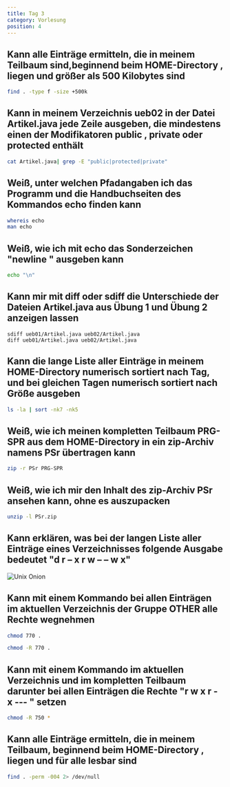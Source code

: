 ```yaml
---
title: Tag 3
category: Vorlesung
position: 4
---
```

## Kann alle Einträge ermitteln, die in meinem Teilbaum sind,beginnend beim HOME-Directory , liegen und größer als 500 Kilobytes sind

```bash
find . -type f -size +500k
```

## Kann in meinem Verzeichnis ueb02 in der Datei Artikel.java jede Zeile ausgeben, die mindestens einen der Modifikatoren public , private oder protected enthält

```bash
cat Artikel.java| grep -E "public|protected|private"
```

## Weiß, unter welchen Pfadangaben ich das Programm und die Handbuchseiten des Kommandos echo finden kann

```bash
whereis echo
man echo
```

## Weiß, wie ich mit echo das Sonderzeichen "newline " ausgeben kann

```bash
echo "\n"
```

## Kann mir mit diff oder sdiff die Unterschiede der Dateien Artikel.java aus Übung 1 und Übung 2 anzeigen lassen

```
sdiff ueb01/Artikel.java ueb02/Artikel.java
diff ueb01/Artikel.java ueb02/Artikel.java
```

## Kann die lange Liste aller Einträge in meinem HOME-Directory numerisch sortiert nach Tag, und bei gleichen Tagen numerisch sortiert nach Größe ausgeben

```bash
ls -la | sort -nk7 -nk5
```

## Weiß, wie ich meinen kompletten Teilbaum PRG-SPR aus dem HOME-Directory in ein zip-Archiv namens PSr übertragen kann

```bash
zip -r PSr PRG-SPR
```

## Weiß, wie ich mir den Inhalt des zip-Archiv PSr ansehen kann, ohne es auszupacken

```bash
unzip -l PSr.zip
```

## Kann erklären, was bei der langen Liste aller Einträge eines Verzeichnisses folgende Ausgabe bedeutet "d r – x r w – – w x"

![Unix Onion](rechte-notation.jpg)

## Kann mit einem Kommando bei allen Einträgen im aktuellen Verzeichnis der Gruppe OTHER alle Rechte wegnehmen

```bash
chmod 770 .
```

```bash
chmod -R 770 .
```

## Kann mit einem Kommando im aktuellen Verzeichnis und im kompletten Teilbaum darunter bei allen Einträgen die Rechte "r w x r - x --- " setzen

```bash
chmod -R 750 *
```

## Kann alle Einträge ermitteln, die in meinem Teilbaum, beginnend beim HOME-Directory , liegen und für alle lesbar sind

```bash
find . -perm -004 2> /dev/null
```
